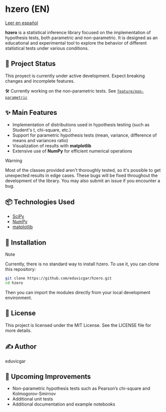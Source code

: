 # hzero (EN)

[Leer en español](docs/README.es.md)

**hzero** is a statistical inference library focused on the implementation of hypothesis tests, both parametric and non-parametric. It is designed as an educational and experimental tool to explore the behavior of different statistical tests under various conditions.

## 🚧 Project Status

This proyect is currently under active development. Expect breaking changes and incomplete features.

🛠️ Currently working on the non-parametric tests. See [`feature/non-parametric`](https://github.com/eduvicgar/hzero/tree/feature/non-parametrical)

## ✨ Main Features

- Implementation of distributions used in hypothesis testing (such as Student's t, chi-square, etc.)  
- Support for parametric hypothesis tests (mean, variance, difference of means and variances ratio)
- Visualization of results with **matplotlib**  
- Extensive use of **NumPy** for efficient numerical operations  

> [!WARNING]
> Most of the classes provided aren't thoroughly tested, so it's possible to get unexpected results in edge cases.
> These bugs will be fixed throughout the development of the library. You may also submit an issue if you encounter a bug.

## 📦 Technologies Used

- [SciPy](https://scipy.org/)  
- [NumPy](https://numpy.org/)  
- [matplotlib](https://matplotlib.org/)  

## 🔧 Installation

> [!NOTE]  
> Currently, there is no standard way to install hzero. To use it, you can clone this repository:

```bash
git clone https://github.com/eduvicgar/hzero.git  
cd hzero
```

Then you can import the modules directly from your local development environment.

## 📄 License

This project is licensed under the MIT License. See the LICENSE file for more details.

## ✍️ Author

eduvicgar

## 📌 Upcoming Improvements
- Non-parametric hypothesis tests such as Pearson’s chi-square and Kolmogorov-Smirnov  
- Additional unit tests  
- Additional documentation and example notebooks  
